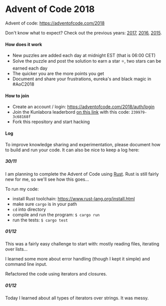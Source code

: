 # Advent of Code 2018

Advent of code: https://adventofcode.com/2018

Don't know what to expect? Check out the previous years: [2017](https://adventofcode.com/2017), [2016](https://adventofcode.com/2016), [2015](https://adventofcode.com/2015).

#### How does it work

- New puzzles are added each day at midnight EST (that is 06:00 CET)
- Solve the puzzle and post the solution to earn a star :star:,​ two stars can be earned each day
- The quicker you are the more points you get
- Document and share your frustrations, eureka's and black magic in #AoC2018

#### How to join

- Create an account / login: https://adventofcode.com/2018/auth/login
- Join the Kunlabora leaderbord [on this link](https://adventofcode.com/2018/leaderboard/private) with this code: `239979-3c68168f`
- Fork this repository and start hacking

#### Log

To improve knowledge sharing and experimentation, please document how to build and run your code. It can also be nice to keep a log here:

##### 30/11

I am planning to complete the Advent of Code using [Rust](https://www.rust-lang.org/). Rust is still fairly new for me, so we'll see how this goes...

To run my code:
- install Rust toolchain: https://www.rust-lang.org/install.html
- make sure `cargo` is in your path
- `cd` into directory
- compile and run the program: `$ cargo run`
- run the tests: `$ cargo test`

##### 01/12

This was a fairly easy challenge to start with: mostly reading files, iterating over lists...

I learned some more about error handling (though I kept it simple) and command line input.

Refactored the code using iterators and closures.

##### 01/12

Today I learned about all types of iterators over strings. It was messy.
